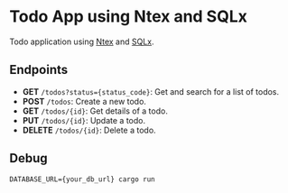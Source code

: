# Todo App using Ntex and SQLx

Todo application using [Ntex](https://ntex.rs/) and [SQLx](https://github.com/launchbadge/sqlx).

## Endpoints

- **GET** `/todos?status={status_code}`: Get and search for a list of todos.
- **POST** `/todos`: Create a new todo.
- **GET** `/todos/{id}`: Get details of a todo.
- **PUT** `/todos/{id}`: Update a todo.
- **DELETE** `/todos/{id}`: Delete a todo.

## Debug

```shell
DATABASE_URL={your_db_url} cargo run
```
